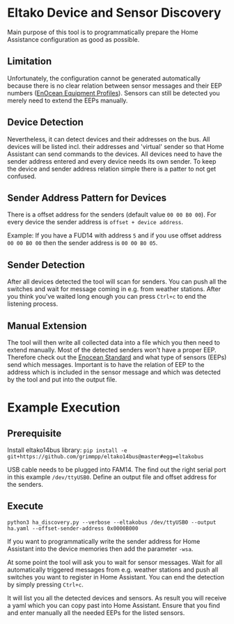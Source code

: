 # Eltako Device and Sensor Discovery

Main purpose of this tool is to programmatically prepare the Home Assistance configuration as good as possible.

## Limitation
Unfortunately, the configuration cannot be generated automatically because there is no clear relation between sensor messages and their EEP numbers ([EnOcean Equipment Profiles](https://www.trio2sys.fr/images/media/EnOcean_Equipment_Profiles_EEP2.1.pdf)). 
Sensors can still be detected you merely need to extend the EEPs manually.

## Device Detection
Nevertheless, it can detect devices and their addresses on the bus. All devices will be listed incl. their addresses and 'virtual' sender so that Home Assistant can send commands to the devices. All devices need to have the sender address entered and every device needs its own sender. To keep the device and sender address relation simple there is a patter to not get confused. 

## Sender Address Pattern for Devices
There is a offset address for the senders (default value ``00 00 B0 00``). For every device the sender address is ``offset + device address``. 

Example: If you have a FUD14 with address ``5`` and if you use offset address ``00 00 B0 00`` then the sender address is ``00 00 B0 05``.

## Sender Detection
After all devices detected the tool will scan for senders. You can push all the switches and wait for message coming in e.g. from weather stations. After you think you've waited long enough you can press ``Ctrl+c`` to end the listening process. 


## Manual Extension
The tool will then write all collected data into a file which you then need to extend manually. Most of the detected senders won't have a proper EEP. Therefore check out the [Enocean Standard](https://www.trio2sys.fr/images/media/EnOcean_Equipment_Profiles_EEP2.1.pdf) and what type of sensors (EEPs) send which messages. Important is to have the relation of EEP to the address which is included in the sensor message and which was detected by the tool and put into the output file.

# Example Execution

## Prerequisite
Install eltako14bus library: ``pip install -e git+https://github.com/grimmpp/eltako14bus@master#egg=eltakobus``

USB cable needs to be plugged into FAM14. The find out the right serial port in this example ``/dev/ttyUSB0``. Define an output file and offset address for the senders.

## Execute
``python3 ha_discovery.py --verbose --eltakobus /dev/ttyUSB0 --output ha.yaml --offset-sender-address 0x0000B000``

If you want to programmatically write the sender address for Home Assistant into the device memories then add the parameter ``-wsa``.

At some point the tool will ask you to wait for sensor messages. Wait for all automatically triggered messages from e.g. weather stations and push all switches you want to register in Home Assistant. You can end the detection by simply pressing ``Ctrl+c``.

It will list you all the detected devices and sensors. As result you will receive a yaml which you can copy past into Home Assistant. Ensure that you find and enter manually all the needed EEPs for the listed sensors.

